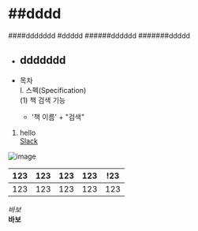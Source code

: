 ##dddd
========
####ddddddd
#ddddd
######dddddd
#######ddddd
- ddddddd
    - 

- 목차  
I. 스펙(Specification)    
 (1) 책 검색 기능
    - '책 이름' + "검색"
1. hello  
[Slack]("https://elice-ssafy-seoul-7.slack.com/messages/DEVG2BZHT/convo/DEVG2BZHT-1545368003.000200/")

![image](https://user-images.githubusercontent.com/46038554/50328205-9bfd8700-0535-11e9-87ff-0ddfd975672c.png)

|123|123|123|123|!23|
|---|---|---|---|---|
|123|123|123|123|123|

*바보*  
__바보__
